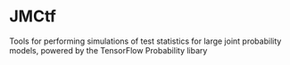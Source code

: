 # JMCtf
Tools for performing simulations of test statistics for large joint probability models, powered by the TensorFlow Probability libary
